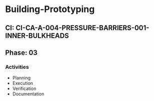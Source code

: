 # Building-Prototyping

## CI: CI-CA-A-004-PRESSURE-BARRIERS-001-INNER-BULKHEADS
## Phase: 03

### Activities
- Planning
- Execution
- Verification
- Documentation
